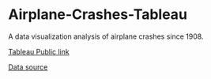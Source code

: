 # Airplane-Crashes-Tableau

A data visualization analysis of airplane crashes since 1908. 

[Tableau Public link](https://public.tableau.com/views/AirplaneCrashes_16232801003920/Dashboard3?:language=en-US&:display_count=n&:origin=viz_share_link)

[Data source](https://www.kaggle.com/saurograndi/airplane-crashes-since-1908)
